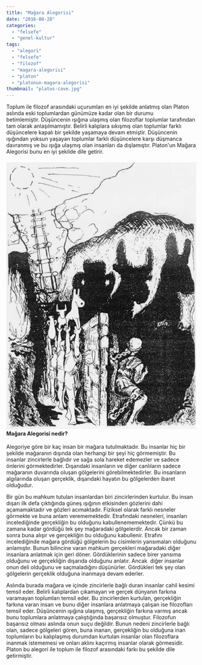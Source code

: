 ```yaml
---
title: "Mağara Alegorisi"
date: "2016-08-28"
categories: 
  - "felsefe"
  - "genel-kultur"
tags: 
  - "alegori"
  - "felsefe"
  - "filozof"
  - "magara-alegorisi"
  - "platon"
  - "platonun-magara-alegorisi"
thumbnail: "platos-cave.jpg"
---
```


Toplum ile filozof arasındaki uçurumları en iyi şekilde anlatmış olan Platon aslında eski toplumlardan günümüze kadar olan bir durumu betimlemiştir. Düşüncenin ışığına ulaşmış olan filozoflar toplumlar tarafından tam olarak anlaşılmamıştır. Belirli kalıplara sıkışmış olan toplumlar farklı düşüncelere kapalı bir şekilde yaşamaya devam etmiştir. Düşüncenin ışığından yoksun yaşayan toplumlar farklı düşüncelere karşı düşmanca davranmış ve bu ışığa ulaşmış olan insanları da dışlamıştır. Platon'un Mağara Alegorisi bunu en iyi şekilde dile getirir.

#### ![mağara alegorisi](images/Plato_-_Allegory_of_the_Cave.png)Mağara Alegorisi nedir?

Alegoriye göre bir kaç insan bir mağara tutulmaktadır. Bu insanlar hiç bir şekilde mağaranın dışında olan herhangi bir şeyi hiç görmemiştir. Bu insanlar zincirlerle bağlıdır ve sağa sola hareket edemezler ve sadece önlerini görmektedirler. Dışarıdaki insanların ve diğer canlıların sadece mağaranın duvarında oluşan gölgelerini görebilmektedirler. Bu insanların algılarında oluşan gerçeklik, dışarıdaki hayatın bu gölgelerden ibaret olduğudur.

Bir gün bu mahkum tutulan insanlardan biri zincirlerinden kurtulur. Bu insan dışarı ilk defa çıktığında güneş ışığının etkisinden gözlerini dahi açamamaktadır ve gözleri acımaktadır. Fiziksel olarak farklı nesneler görmekte ve buna anlam verememektedir. Etrafındaki nesneleri, insanları incelediğinde gerçekliğin bu olduğunu kabullenememektedir. Çünkü bu zamana kadar gördüğü tek şey mağaradaki gölgelerdir. Ancak bir zaman sonra buna alışır ve gerçekliğin bu olduğunu kabullenir. Etrafını incelediğinde mağara gördüğü gölgelerin bu cisimlerin yansımaları olduğunu anlamıştır. Bunun bilincine varan mahkum gerçekleri mağaradaki diğer insanlara anlatmak için geri döner. Gördüklerinin sadece birer yansıma olduğunu ve gerçekliğin dışarıda olduğunu anlatır. Ancak  diğer insanlar onun deli olduğunu ve saçmaladığını düşünürler. Gördükleri tek şey olan gölgelerin gerçeklik olduğuna inanmaya devam ederler.

Aslında burada mağara ve içinde zincirlerle bağlı duran insanlar cahil kesimi temsil eder. Belirli kalıplardan çıkamayan ve gerçek dünyanın farkına varamayan toplumları temsil eder. Bu zincirlerden kurtulan, gerçekliğin farkına varan insan ve bunu diğer insanlara anlatmaya çalışan ise filozofları temsil eder. Düşüncenin ışığına ulaşmış, gerçekliğin farkına varmış ancak bunu toplumlara anlatmaya çalıştığında başarısız olmuştur. Filozofun başarısız olması aslında onun suçu değildir. Bunun nedeni zincirlerle bağlı olan, sadece gölgeleri gören, buna inanan, gerçekliğin bu olduğuna inan toplumların bu kalıplaşmış durumdan kurtulan insanlar olan filozoflara inanmak istememesi ve onları aklını kaçırmış insanlar olarak görmesidir. Platon bu alegori ile toplum ile filozof arasındaki farkı bu şekilde dile getirmiştir.
